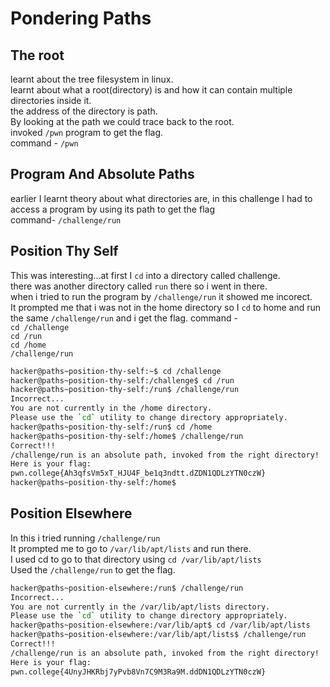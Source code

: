 # Pondering Paths
## The root
learnt about the tree filesystem in linux. <br>
learnt about what a root(directory) is and how it can contain multiple directories inside it. <br>
the address of the directory is path. <br>
By looking at the path we could trace back to the root. <br>
invoked `/pwn` program to get the flag. <br>
command - `/pwn` <br>
## Program And Absolute Paths
earlier I learnt theory about what directories are, in this challenge I had to access a program by using its path to get the flag <br>
command- `/challenge/run`
## Position Thy Self
This was interesting...at first I `cd` into a directory called challenge. <br>
there was another directory called `run` there so i went in there. <br>
when i tried to run the program by `/challenge/run` it showed me incorect. <br>
It prompted me that i was not in the home directory so I `cd` to home and run the same `/challenge/run` and i get the flag.
command - <br> 
`cd /challenge` <br>
`cd /run`<br>
`cd /home`<br>
`/challenge/run`
```bash
hacker@paths~position-thy-self:~$ cd /challenge
hacker@paths~position-thy-self:/challenge$ cd /run
hacker@paths~position-thy-self:/run$ /challenge/run
Incorrect...
You are not currently in the /home directory.
Please use the `cd` utility to change directory appropriately.
hacker@paths~position-thy-self:/run$ cd /home
hacker@paths~position-thy-self:/home$ /challenge/run
Correct!!!
/challenge/run is an absolute path, invoked from the right directory!
Here is your flag:
pwn.college{Ah3qfsVm5xT_HJU4F_be1q3ndtt.dZDN1QDLzYTN0czW}
hacker@paths~position-thy-self:/home$
```
## Position Elsewhere
In this i tried running `/challenge/run`<br>
It prompted me to go to `/var/lib/apt/lists` and run there. <br>
I used cd to go to that directory using `cd /var/lib/apt/lists`<br>
Used the `/challenge/run` to get the flag.<br>
```bash
hacker@paths~position-elsewhere:/run$ /challenge/run
Incorrect...
You are not currently in the /var/lib/apt/lists directory.
Please use the `cd` utility to change directory appropriately.
hacker@paths~position-elsewhere:/var/lib/apt$ cd /var/lib/apt/lists
hacker@paths~position-elsewhere:/var/lib/apt/lists$ /challenge/run
Correct!!!
/challenge/run is an absolute path, invoked from the right directory!
Here is your flag:
pwn.college{4UnyJHKRbj7yPvb8Vn7C9M3Ra9M.ddDN1QDLzYTN0czW}
```
